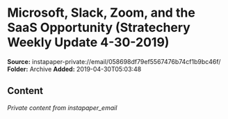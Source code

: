 # Microsoft, Slack, Zoom, and the SaaS Opportunity (Stratechery Weekly Update 4-30-2019)

**Source:** instapaper-private://email/058698df79ef5567476b74cf1b9bc46f/
**Folder:** Archive
**Added:** 2019-04-30T05:03:48




## Content
*Private content from instapaper_email*
